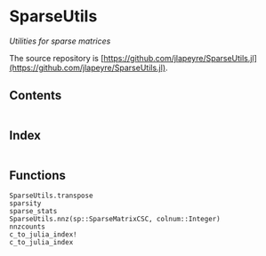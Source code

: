 # SparseUtils

*Utilities for sparse matrices*

The source repository is [https://github.com/jlapeyre/SparseUtils.jl](https://github.com/jlapeyre/SparseUtils.jl).

## Contents

```@contents
```

## Index

```@index
```

## Functions

```@docs
SparseUtils.transpose
sparsity
sparse_stats
SparseUtils.nnz(sp::SparseMatrixCSC, colnum::Integer)
nnzcounts
c_to_julia_index!
c_to_julia_index
```
